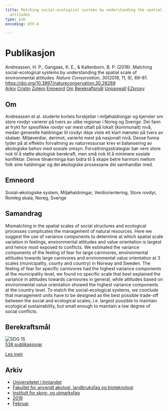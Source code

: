 ```yaml
---
title: Matching social-ecological systems by understanding the spatial scale of environmental
  attitudes
type: pub
encoding: UTF-8

---
```

<h1>Publikasjon</h1>
<article id="csl-bib-container-C9PAYAKP" class="csl-bib-container">
  <div class="csl-bib-body"> <div class="csl-entry">Andreassen, H. P., Gangaas, K. E., &#38; Kaltenborn, B. P. (2018). Matching social-ecological systems by understanding the spatial scale of environmental attitudes. <i>Nature Conservation</i>, <i>30</i>(2018, 11, 9), 69–81. <a href="https://doi.org/10.3897/natureconservation.30.28289">https://doi.org/10.3897/natureconservation.30.28289</a></div> </div>
  <div class="csl-bib-buttons">
    <a href="#taxonomy-article-C9PAYAKP" alt="archive" class="csl-bib-button">Arkiv</a>
    <a href="https://app.cristin.no/results/show.jsf?id=1676785" alt="Cristin" class="csl-bib-button">Cristin</a>
    <a href="http://zotero.org/groups/5881554/items/C9PAYAKP" alt="Zotero" class="csl-bib-button">Zotero</a>
    <a href="#keywords-article-C9PAYAKP" alt="keywords" class="csl-bib-button">Emneord</a>
    <a href="#about-article-C9PAYAKP" alt="about_pub" class="csl-bib-button">Om</a>
    <a href="#sdg-article-C9PAYAKP" alt="sdg" class="csl-bib-button">Berekraftsmål</a>
    <a href="https://natureconservation.pensoft.net/article/28289/download/pdf/" alt="Unpaywall" class="csl-bib-button">Unpaywall</a>
    <a href="https://natureconservation.pensoft.net/article/28289/download/pdf/" alt="EZproxy" class="csl-bib-button">EZproxy</a>
  </div>
  <div id="csl-bib-meta-container-C9PAYAKP"></div>
</article>
<div id="csl-bib-meta-C9PAYAKP" class="csl-bib-meta">
  <article id="about-article-C9PAYAKP" class="about_pub-article">
    <h1>Om</h1>
    Andreassen et al. studerte korleis forskjellar i miljøhaldningar og kjensler om store rovdyr varierer på tvers av ulike regionar i Noreg og Sverige. Dei fann at frykt for spesifikke rovdyr var mest uttalt på lokalt (kommunalt) nivå, medan generelle haldningar til rovdyr ikkje viste eit klart mønster på tvers av skalaer. Miljøverdiar, derimot, varierte mest på nasjonalt nivå. Desse funna tyder på at effektiv forvaltning av naturressursar krev ei balansering av økologiske behov med sosiale omsyn. Forvaltningsstrategiar bør vere store nok til å støtte økologisk berekraft, men små nok til å minimere sosiale konfliktar. Denne tilnærminga kan bidra til å skape betre harmoni mellom folk sine haldningar og dei økologiske prosessane dei samhandlar med.
  </article>
  <article id="keywords-article-C9PAYAKP" class="keywords-article">
    <h1>Emneord</h1>
    Sosial-økologiske system, Miljøhaldningar, Verdiorientering, Store rovdyr, Romleg skala, Noreg, Sverige
  </article>
  <article id="abstract-article-C9PAYAKP" class="abstract-article">
    <h1>Samandrag</h1>
    Mismatching in the spatial scales of social structures and ecological processes complicates the management of natural resources. Here we suggest the use of variance components to determine at which spatial scale variation in feelings, environmental attitudes and value orientation is largest and hence most exposed to conflicts. We estimated the variance components of the feeling of fear for large carnivores, environmental attitudes towards large carnivores and environmental value orientation at 3 scales (municipality, county and country) in Norway and Sweden. The feeling of fear for specific carnivores had the highest variance components at the municipality level, we found no specific scale that best explained the variance in attitudes towards carnivores in general, while attitudes based on environmental value orientation showed the highest variance components at the country level. To match the social-ecological systems, we conclude that management units have to be designed as the best possible trade-off between the social and ecological scales; i.e. largest possible to maintain ecological sustainability, but small enough to maintain a low degree of social conflicts.
  </article>
  <article id="sdg-article-C9PAYAKP" class="sdg-article">
    <h1>Berekraftsmål</h1>
    <div class="sdg-container"><div id="sdg15" class="sdg">
        <img src="{{< params subfolder >}}images/sdg/sdg15_nn.png" class="image" alt="SDG 15">
        <div class="sdg-overlay">
          <a href="{{< params subfolder >}}nn/archive/?sdg=15#archive" class="sdg-publication-count"><span>538</span> publikasjonar</a>
          <p><a href="https://fn.no/om-fn/fns-baerekraftsmaal/livet-paa-land?lang=nno-NO" class="sdg-read-more">Les meir</a></p>
        </div>
      </div></div>
  </article>
  <article id="taxonomy-article-C9PAYAKP" class="taxonomy-article">
    <h1>Arkiv</h1>
    <ul>
      <li><a href="{{< params subfolder >}}nn/archive/?key=3DCRN523">Universitetet i Innlandet</a></li>
      <li><a href="{{< params subfolder >}}nn/archive/?key=T77LXH6D">Fakultet for anvendt økologi, landbruksfag og bioteknologi</a></li>
      <li><a href="{{< params subfolder >}}nn/archive/?key=7TRARPE3">Institutt for skog- og utmarksfag</a></li>
      <li><a href="{{< params subfolder >}}nn/archive/?key=MXEW8QDW">2019</a></li>
      <li><a href="{{< params subfolder >}}nn/archive/?key=QPS882AU">Februar</a></li>
    </ul>
  </article>
</div>
